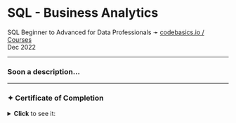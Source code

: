  # **SQL - Business Analytics**

SQL Beginner to Advanced for Data Professionals ➛ [codebasics.io / Courses](https://codebasics.io/#ourcourses)  
Dec 2022


---

### Soon a description...

---

### ✦ Certificate of Completion
<details><summary><b>Click</b> to see it:</summary><img src="https://user-images.githubusercontent.com/94936000/220656582-c76553cd-f2c1-4621-88ea-4fa0cfde2b94.jpg"></details>


